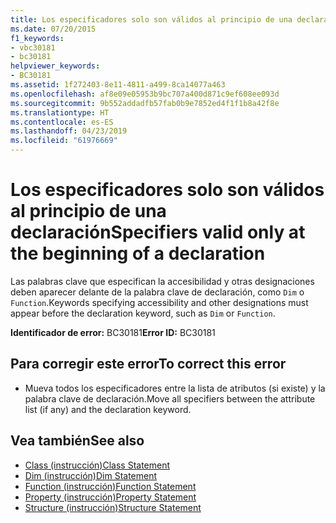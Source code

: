 ```yaml
---
title: Los especificadores solo son válidos al principio de una declaración
ms.date: 07/20/2015
f1_keywords:
- vbc30181
- bc30181
helpviewer_keywords:
- BC30181
ms.assetid: 1f272403-8e11-4811-a499-8ca14077a463
ms.openlocfilehash: af8e09e05953b9bc707a400d871c9ef608ee093d
ms.sourcegitcommit: 9b552addadfb57fab0b9e7852ed4f1f1b8a42f8e
ms.translationtype: HT
ms.contentlocale: es-ES
ms.lasthandoff: 04/23/2019
ms.locfileid: "61976669"
---
```

# <a name="specifiers-valid-only-at-the-beginning-of-a-declaration"></a><span data-ttu-id="85ba9-102">Los especificadores solo son válidos al principio de una declaración</span><span class="sxs-lookup"><span data-stu-id="85ba9-102">Specifiers valid only at the beginning of a declaration</span></span>
<span data-ttu-id="85ba9-103">Las palabras clave que especifican la accesibilidad y otras designaciones deben aparecer delante de la palabra clave de declaración, como `Dim` o `Function`.</span><span class="sxs-lookup"><span data-stu-id="85ba9-103">Keywords specifying accessibility and other designations must appear before the declaration keyword, such as `Dim` or `Function`.</span></span>  
  
 <span data-ttu-id="85ba9-104">**Identificador de error:** BC30181</span><span class="sxs-lookup"><span data-stu-id="85ba9-104">**Error ID:** BC30181</span></span>  
  
## <a name="to-correct-this-error"></a><span data-ttu-id="85ba9-105">Para corregir este error</span><span class="sxs-lookup"><span data-stu-id="85ba9-105">To correct this error</span></span>  
  
- <span data-ttu-id="85ba9-106">Mueva todos los especificadores entre la lista de atributos (si existe) y la palabra clave de declaración.</span><span class="sxs-lookup"><span data-stu-id="85ba9-106">Move all specifiers between the attribute list (if any) and the declaration keyword.</span></span>  
  
## <a name="see-also"></a><span data-ttu-id="85ba9-107">Vea también</span><span class="sxs-lookup"><span data-stu-id="85ba9-107">See also</span></span>

- [<span data-ttu-id="85ba9-108">Class (instrucción)</span><span class="sxs-lookup"><span data-stu-id="85ba9-108">Class Statement</span></span>](../../visual-basic/language-reference/statements/class-statement.md)
- [<span data-ttu-id="85ba9-109">Dim (instrucción)</span><span class="sxs-lookup"><span data-stu-id="85ba9-109">Dim Statement</span></span>](../../visual-basic/language-reference/statements/dim-statement.md)
- [<span data-ttu-id="85ba9-110">Function (instrucción)</span><span class="sxs-lookup"><span data-stu-id="85ba9-110">Function Statement</span></span>](../../visual-basic/language-reference/statements/function-statement.md)
- [<span data-ttu-id="85ba9-111">Property (instrucción)</span><span class="sxs-lookup"><span data-stu-id="85ba9-111">Property Statement</span></span>](../../visual-basic/language-reference/statements/property-statement.md)
- [<span data-ttu-id="85ba9-112">Structure (instrucción)</span><span class="sxs-lookup"><span data-stu-id="85ba9-112">Structure Statement</span></span>](../../visual-basic/language-reference/statements/structure-statement.md)
